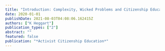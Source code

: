```yaml
---
title: "Introduction: Complexity, Wicked Problems and Citizenship Education"
date: 2020-01-01
publishDate: 2021-08-03T04:08:06.162415Z
authors: ["K Heggart"]
publication_types: ["2"]
abstract: ""
featured: false
publication: "*Activist Citizenship Education*"
---
```


